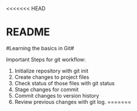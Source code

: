 <<<<<<< HEAD
 # README #
#Learning the basics in Git#

Important Steps for git workflow:

1. Initialize repository with git init
2. Create changes to project files
3. Check status of those files with git status
4. Stage changes for commit
5. Commit changes to version history
6. Review previous changes with git log. 
=======


